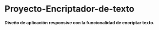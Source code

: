 # Proyecto-Encriptador-de-texto
#### Diseño de aplicación responsive con la funcionalidad de encriptar texto.
